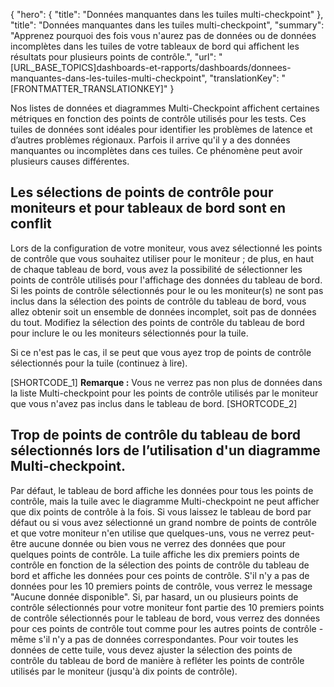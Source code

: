 {
  "hero": {
    "title": "Données manquantes dans les tuiles multi-checkpoint"
  },
  "title": "Données manquantes dans les tuiles multi-checkpoint",
  "summary": "Apprenez pourquoi des fois vous n'aurez pas de données ou de données incomplètes dans les tuiles de votre tableaux de bord qui affichent les résultats pour plusieurs points de contrôle.",
  "url": "[URL_BASE_TOPICS]dashboards-et-rapports/dashboards/donnees-manquantes-dans-les-tuiles-multi-checkpoint",
  "translationKey": "[FRONTMATTER_TRANSLATIONKEY]"
}

Nos listes de données et diagrammes Multi-Checkpoint affichent certaines métriques en fonction des points de contrôle utilisés pour les tests. Ces tuiles de données sont idéales pour identifier les problèmes de latence et d’autres problèmes régionaux. Parfois il arrive qu'il y a des données manquantes ou incomplètes dans ces tuiles. Ce phénomène peut avoir plusieurs causes différentes.

## Les sélections de points de contrôle pour moniteurs et pour tableaux de bord sont en conflit

Lors de la configuration de votre moniteur, vous avez sélectionné les points de contrôle que vous souhaitez utiliser pour le moniteur ; de plus, en haut de chaque tableau de bord, vous avez la possibilité de sélectionner les points de contrôle utilisés pour l'affichage des données du tableau de bord. Si les points de contrôle sélectionnés pour le ou les moniteur(s) ne sont pas inclus dans la sélection des points de contrôle du tableau de bord, vous allez obtenir soit un ensemble de données incomplet, soit pas de données du tout. Modifiez la sélection des points de contrôle du tableau de bord pour inclure le ou les moniteurs sélectionnés pour la tuile.

Si ce n'est pas le cas, il se peut que vous ayez trop de points de contrôle sélectionnés pour la tuile (continuez à lire).

[SHORTCODE_1]
**Remarque :** Vous ne verrez pas non plus de données dans la liste Multi-checkpoint pour les points de contrôle utilisés par le moniteur que vous n'avez pas inclus dans le tableau de bord.
[SHORTCODE_2]

## Trop de points de contrôle du tableau de bord sélectionnés lors de l’utilisation d'un diagramme Multi-checkpoint.

Par défaut, le tableau de bord affiche les données pour tous les points de contrôle, mais la tuile avec le diagramme Multi-checkpoint ne peut afficher que dix points de contrôle à la fois. Si vous laissez le tableau de bord par défaut ou si vous avez sélectionné un grand nombre de points de contrôle et que votre moniteur n'en utilise que quelques-uns, vous ne verrez peut-être aucune donnée ou bien vous ne verrez des données que pour quelques points de contrôle. La tuile affiche les dix premiers points de contrôle en fonction de la sélection des points de contrôle du tableau de bord et affiche les données pour ces points de contrôle. S'il n'y a pas de données pour les 10 premiers points de contrôle, vous verrez le message "Aucune donnée disponible". Si, par hasard, un ou plusieurs points de contrôle sélectionnés pour votre moniteur font partie des 10 premiers points de contrôle sélectionnés pour le tableau de bord, vous verrez des données pour ces points de contrôle tout comme pour les autres points de contrôle - même s'il n'y a pas de données correspondantes. Pour voir toutes les données de cette tuile, vous devez ajuster la sélection des points de contrôle du tableau de bord de manière à refléter les points de contrôle utilisés par le moniteur (jusqu'à dix points de contrôle).
